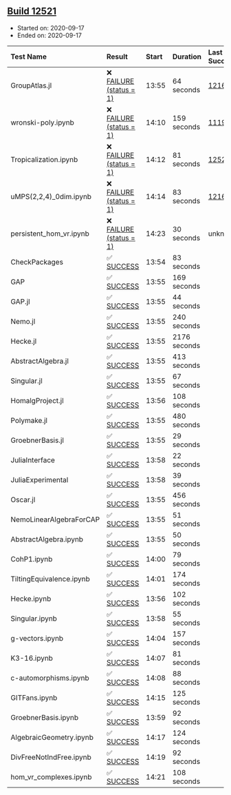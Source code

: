 ## [Build 12521](https://oscarci.mathematik.uni-kl.de/job/oscar/12521/)

* Started on: 2020-09-17
* Ended on: 2020-09-17

| Test Name    | Result | Start | Duration | Last Success | First Failure |
|:-------------|:-------|:------|:---------|:-------------|:--------------|
| GroupAtlas.jl | ❌ [FAILURE (status = 1)](https://oscarci.mathematik.uni-kl.de/job/oscar/12521/artifact/logs/build-12521/GroupAtlas.jl.log) | 13:55 | 64 seconds | [12167](https://oscarci.mathematik.uni-kl.de/job/oscar/12167/) | [12168](https://oscarci.mathematik.uni-kl.de/job/oscar/12168/) |
| wronski-poly.ipynb | ❌ [FAILURE (status = 1)](https://oscarci.mathematik.uni-kl.de/job/oscar/12521/artifact/logs/build-12521/wronski-poly.ipynb.log) | 14:10 | 159 seconds | [11192](https://oscarci.mathematik.uni-kl.de/job/oscar/11192/) | [11193](https://oscarci.mathematik.uni-kl.de/job/oscar/11193/) |
| Tropicalization.ipynb | ❌ [FAILURE (status = 1)](https://oscarci.mathematik.uni-kl.de/job/oscar/12521/artifact/logs/build-12521/Tropicalization.ipynb.log) | 14:12 | 81 seconds | [12520](https://oscarci.mathematik.uni-kl.de/job/oscar/12520/) | [12521](https://oscarci.mathematik.uni-kl.de/job/oscar/12521/) |
| uMPS(2,2,4)_0dim.ipynb | ❌ [FAILURE (status = 1)](https://oscarci.mathematik.uni-kl.de/job/oscar/12521/artifact/logs/build-12521/uMPS-2-2-4-_0dim.ipynb.log) | 14:14 | 83 seconds | [12167](https://oscarci.mathematik.uni-kl.de/job/oscar/12167/) | [12168](https://oscarci.mathematik.uni-kl.de/job/oscar/12168/) |
| persistent_hom_vr.ipynb | ❌ [FAILURE (status = 1)](https://oscarci.mathematik.uni-kl.de/job/oscar/12521/artifact/logs/build-12521/persistent_hom_vr.ipynb.log) | 14:23 | 30 seconds | unknown | unknown |
| CheckPackages | ✅ [SUCCESS](https://oscarci.mathematik.uni-kl.de/job/oscar/12521/artifact/logs/build-12521/CheckPackages.log) | 13:54 | 83 seconds |  |  |
| GAP | ✅ [SUCCESS](https://oscarci.mathematik.uni-kl.de/job/oscar/12521/artifact/logs/build-12521/GAP.log) | 13:55 | 169 seconds |  |  |
| GAP.jl | ✅ [SUCCESS](https://oscarci.mathematik.uni-kl.de/job/oscar/12521/artifact/logs/build-12521/GAP.jl.log) | 13:55 | 44 seconds |  |  |
| Nemo.jl | ✅ [SUCCESS](https://oscarci.mathematik.uni-kl.de/job/oscar/12521/artifact/logs/build-12521/Nemo.jl.log) | 13:55 | 240 seconds |  |  |
| Hecke.jl | ✅ [SUCCESS](https://oscarci.mathematik.uni-kl.de/job/oscar/12521/artifact/logs/build-12521/Hecke.jl.log) | 13:55 | 2176 seconds |  |  |
| AbstractAlgebra.jl | ✅ [SUCCESS](https://oscarci.mathematik.uni-kl.de/job/oscar/12521/artifact/logs/build-12521/AbstractAlgebra.jl.log) | 13:55 | 413 seconds |  |  |
| Singular.jl | ✅ [SUCCESS](https://oscarci.mathematik.uni-kl.de/job/oscar/12521/artifact/logs/build-12521/Singular.jl.log) | 13:55 | 67 seconds |  |  |
| HomalgProject.jl | ✅ [SUCCESS](https://oscarci.mathematik.uni-kl.de/job/oscar/12521/artifact/logs/build-12521/HomalgProject.jl.log) | 13:56 | 108 seconds |  |  |
| Polymake.jl | ✅ [SUCCESS](https://oscarci.mathematik.uni-kl.de/job/oscar/12521/artifact/logs/build-12521/Polymake.jl.log) | 13:55 | 480 seconds |  |  |
| GroebnerBasis.jl | ✅ [SUCCESS](https://oscarci.mathematik.uni-kl.de/job/oscar/12521/artifact/logs/build-12521/GroebnerBasis.jl.log) | 13:55 | 29 seconds |  |  |
| JuliaInterface | ✅ [SUCCESS](https://oscarci.mathematik.uni-kl.de/job/oscar/12521/artifact/logs/build-12521/JuliaInterface.log) | 13:58 | 22 seconds |  |  |
| JuliaExperimental | ✅ [SUCCESS](https://oscarci.mathematik.uni-kl.de/job/oscar/12521/artifact/logs/build-12521/JuliaExperimental.log) | 13:58 | 39 seconds |  |  |
| Oscar.jl | ✅ [SUCCESS](https://oscarci.mathematik.uni-kl.de/job/oscar/12521/artifact/logs/build-12521/Oscar.jl.log) | 13:55 | 456 seconds |  |  |
| NemoLinearAlgebraForCAP | ✅ [SUCCESS](https://oscarci.mathematik.uni-kl.de/job/oscar/12521/artifact/logs/build-12521/NemoLinearAlgebraForCAP.log) | 13:55 | 51 seconds |  |  |
| AbstractAlgebra.ipynb | ✅ [SUCCESS](https://oscarci.mathematik.uni-kl.de/job/oscar/12521/artifact/logs/build-12521/AbstractAlgebra.ipynb.log) | 13:55 | 50 seconds |  |  |
| CohP1.ipynb | ✅ [SUCCESS](https://oscarci.mathematik.uni-kl.de/job/oscar/12521/artifact/logs/build-12521/CohP1.ipynb.log) | 14:00 | 79 seconds |  |  |
| TiltingEquivalence.ipynb | ✅ [SUCCESS](https://oscarci.mathematik.uni-kl.de/job/oscar/12521/artifact/logs/build-12521/TiltingEquivalence.ipynb.log) | 14:01 | 174 seconds |  |  |
| Hecke.ipynb | ✅ [SUCCESS](https://oscarci.mathematik.uni-kl.de/job/oscar/12521/artifact/logs/build-12521/Hecke.ipynb.log) | 13:56 | 102 seconds |  |  |
| Singular.ipynb | ✅ [SUCCESS](https://oscarci.mathematik.uni-kl.de/job/oscar/12521/artifact/logs/build-12521/Singular.ipynb.log) | 13:58 | 55 seconds |  |  |
| g-vectors.ipynb | ✅ [SUCCESS](https://oscarci.mathematik.uni-kl.de/job/oscar/12521/artifact/logs/build-12521/g-vectors.ipynb.log) | 14:04 | 157 seconds |  |  |
| K3-16.ipynb | ✅ [SUCCESS](https://oscarci.mathematik.uni-kl.de/job/oscar/12521/artifact/logs/build-12521/K3-16.ipynb.log) | 14:07 | 81 seconds |  |  |
| c-automorphisms.ipynb | ✅ [SUCCESS](https://oscarci.mathematik.uni-kl.de/job/oscar/12521/artifact/logs/build-12521/c-automorphisms.ipynb.log) | 14:08 | 88 seconds |  |  |
| GITFans.ipynb | ✅ [SUCCESS](https://oscarci.mathematik.uni-kl.de/job/oscar/12521/artifact/logs/build-12521/GITFans.ipynb.log) | 14:15 | 125 seconds |  |  |
| GroebnerBasis.ipynb | ✅ [SUCCESS](https://oscarci.mathematik.uni-kl.de/job/oscar/12521/artifact/logs/build-12521/GroebnerBasis.ipynb.log) | 13:59 | 92 seconds |  |  |
| AlgebraicGeometry.ipynb | ✅ [SUCCESS](https://oscarci.mathematik.uni-kl.de/job/oscar/12521/artifact/logs/build-12521/AlgebraicGeometry.ipynb.log) | 14:17 | 124 seconds |  |  |
| DivFreeNotIndFree.ipynb | ✅ [SUCCESS](https://oscarci.mathematik.uni-kl.de/job/oscar/12521/artifact/logs/build-12521/DivFreeNotIndFree.ipynb.log) | 14:19 | 92 seconds |  |  |
| hom_vr_complexes.ipynb | ✅ [SUCCESS](https://oscarci.mathematik.uni-kl.de/job/oscar/12521/artifact/logs/build-12521/hom_vr_complexes.ipynb.log) | 14:21 | 108 seconds |  |  |
